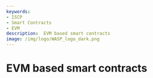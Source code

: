 ```yaml
---
keywords:
- ISCP
- Smart Contracts
- EVM
description:  EVM based smart contracts
image: /img/logo/WASP_logo_dark.png
---
```

# EVM based smart contracts
